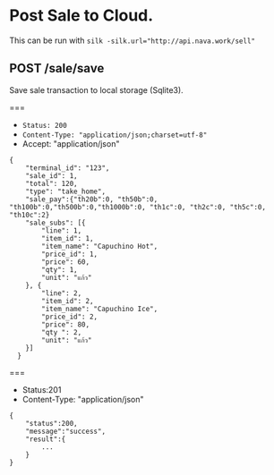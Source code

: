# Post Sale to Cloud.

This can be run with `silk -silk.url="http://api.nava.work/sell"`

## POST /sale/save

Save sale transaction to local storage (Sqlite3).

===

* `Status: 200`
* `Content-Type: "application/json;charset=utf-8"`
* Accept: "application/json"

```
{
    "terminal_id": "123",
    "sale_id": 1,
  	"total": 120,
  	"type": "take_home",
  	"sale_pay":{"th20b":0, "th50b":0, "th100b":0,"th500b":0,"th1000b":0, "th1c":0, "th2c":0, "th5c":0, "th10c":2}
  	"sale_subs": [{
  		"line": 1,
  		"item_id": 1,
  		"item_name": "Capuchino Hot",
  		"price_id": 1,
  		"price": 60,
  		"qty": 1,
  		"unit": "แก้ว"
  	}, {
  		"line": 2,
  		"item_id": 2,
  		"item_name": "Capuchino Ice",
  		"price_id": 2,
  		"price": 80,
  		"qty ": 2,
  		"unit": "แก้ว"
  	}]
  }
```

===
* Status:201
* Content-Type: "application/json"
```
{
    "status":200,
    "message":"success",
    "result":{
        ...
    }
}

```
